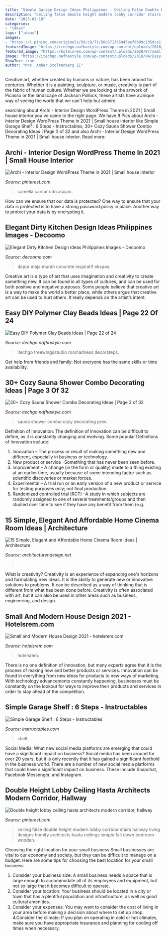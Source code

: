 ```yaml
---
title: "Simple Garage Design Ideas Philippines - Ceiling False Double Height Modern Lobby Corridor Stairs Hallway Living Designs Homify Architects Hasta Ceilings Simple Fall Down Bedroom Wooden"
description: "Ceiling false double height modern lobby corridor stairs hallway living designs homify architects hasta ceilings simple fall down bedroom wooden"
date: "2023-01-18"
categories:
- "ideas"
tags: ["ideas"]
images:
- "https://i.pinimg.com/originals/56/c8/71/56c871385945eefdb99c135dce112f74.jpg"
featuredImage: "https://itechgo.nafhastyle.com/wp-content/uploads/2018/04/Easy-DIY-Polymer-Clay-Beads-Ideas-22.jpg"
featured_image: "https://hotelsrem.com/wp-content/uploads/2020/07/small-and-modern-house-design-luxury-50-remarkable-modern-house-designs-of-small-and-modern-house-design.jpg"
image: "https://itechgo.nafhastyle.com/wp-content/uploads/2018/04/Easy-DIY-Polymer-Clay-Beads-Ideas-22.jpg"
ShowToc: true
author: "Mrs. Amber Stoltenberg II"
---
```



Creative art, whether created by humans or nature, has been around for centuries. Whether it is a painting, sculpture, or music, creativity is part of the fabric of human culture. Whether we are looking at the artwork of Picasso or the landscape of Jackson Pollock, these artists have aUnique way of seeing the world that we can't help but admire.

	

		
searching about Archi - Interior Design WordPress Theme in 2021 | Small house interior you've came to the right page. We have 8 Pics about Archi - Interior Design WordPress Theme in 2021 | Small house interior like Simple Garage Shelf : 6 Steps - Instructables, 30+ Cozy Sauna Shower Combo Decorating Ideas | Page 3 of 32 and also Archi - Interior Design WordPress Theme in 2021 | Small house interior. Read more:
		
    
## Archi - Interior Design WordPress Theme In 2021 | Small House Interior

<img loading=lazy src="https://i.pinimg.com/736x/54/89/78/548978c4a9fa7db71a47398011a755e3.jpg" onerror="this.onerror=null;this.src='https://tse2.mm.bing.net/th?id=OIP.vhT2TDBxioprYfTPS_Qc1AHaE8&amp;pid=15.1';" alt="Archi - Interior Design WordPress Theme in 2021 | Small house interior">

_Source: pinterest.com_

>camella carcar cdo asujan. 

	

How can we ensure that our data is protected?
One way to ensure that your data is protected is to have a strong password policy in place. Another way to protect your data is by encrypting it.

    
## Elegant Dirty Kitchen Design Ideas Philippines Images - Decoomo

<img loading=lazy src="https://i.pinimg.com/originals/56/c8/71/56c871385945eefdb99c135dce112f74.jpg" onerror="this.onerror=null;this.src='https://tse2.mm.bing.net/th?id=OIP.uyMBBID7brQCsaCapvu_gQHaNK&amp;pid=15.1';" alt="Elegant Dirty Kitchen Design Ideas Philippines Images - Decoomo">

_Source: decoomo.com_

>dapur meja murah concrete inspiratif ekspos. 

	

Creative art is a type of art that uses imagination and creativity to create something new. It can be found in all types of cultures, and can be used for both positive and negative purposes. Some people believe that creative art is a way to make the world a better place, while others argue that creative art can be used to hurt others. It really depends on the artist’s intent.

    
## Easy DIY Polymer Clay Beads Ideas | Page 22 Of 24

<img loading=lazy src="https://itechgo.nafhastyle.com/wp-content/uploads/2018/04/Easy-DIY-Polymer-Clay-Beads-Ideas-22.jpg" onerror="this.onerror=null;this.src='https://tse3.mm.bing.net/th?id=OIP.L9_9HMu-azFT5HCde-m4FgHaJ3&amp;pid=15.1';" alt="Easy DIY Polymer Clay Beads Ideas | Page 22 of 24">

_Source: itechgo.nafhastyle.com_

>itechgo treewingsstudio roomadness decorsteps. 

	

Get help from friends and family: Not everyone has the same skills or time availability.

    
## 30+ Cozy Sauna Shower Combo Decorating Ideas | Page 3 Of 32

<img loading=lazy src="http://itechgo.com/wp-content/uploads/2018/05/Cozy-Sauna-Shower-Combo-Decorating-Ideas-2.jpg" onerror="this.onerror=null;this.src='https://tse2.mm.bing.net/th?id=OIP.JTEKoZuHHEjzf-yh8sYFUAHaLH&amp;pid=15.1';" alt="30+ Cozy Sauna Shower Combo Decorating Ideas | Page 3 of 32">

_Source: itechgo.nafhastyle.com_

>sauna shower combo cozy decorating prev. 

	

Definition of innovation:
The definition of innovation can be difficult to define, as it is constantly changing and evolving. Some popular Definitions of Innovation include:
1. Innovation – The process or result of making something new and different, especially in business or technology.
2. New product or service –Something that has never been seen before.
3. Improvement – A change (in the form or quality) made to a thing existing at an earlier time, usually because of some intending factor such as scientific discoveries or market forces.
4. Experimental – A trial run or an early version of a new product or service for testing purposes only; not final production. 
5. Randomized controlled trial (RCT) –A study in which subjects are randomly assigned to one of several treatments/groups and then studied over time to see if they have any benefit from them (e.g.

    
## 15 Simple, Elegant And Affordable Home Cinema Room Ideas | Architecture

<img loading=lazy src="https://cdn.architecturendesign.net/wp-content/uploads/2014/08/1117.jpg" onerror="this.onerror=null;this.src='https://tse2.mm.bing.net/th?id=OIP.pI-ybb7HZXpN3hauGTPWtAHaEf&amp;pid=15.1';" alt="15 Simple, Elegant and Affordable Home Cinema Room Ideas | Architecture">

_Source: architecturendesign.net_

>. 

	

What is creativity?
Creativity is an experience of expanding one's horizons and formulating new ideas. It is the ability to generate new or innovative solutions to problems. It can be described as a way of thinking that is different from what has been done before. Creativity is often associated with art, but it can also be used in other areas such as business, engineering, and design.

    
## Small And Modern House Design 2021 - Hotelsrem.com

<img loading=lazy src="https://hotelsrem.com/wp-content/uploads/2020/07/small-and-modern-house-design-luxury-50-remarkable-modern-house-designs-of-small-and-modern-house-design.jpg" onerror="this.onerror=null;this.src='https://tse3.mm.bing.net/th?id=OIP.qmnWIm1Jqx5Bn2kOe5N2UgHaLL&amp;pid=15.1';" alt="Small and Modern House Design 2021 - hotelsrem.com">

_Source: hotelsrem.com_

>hotelsrem. 

	

There is no one definition of innovation, but many experts agree that it is the process of making new and better products or services. Innovation can be found in everything from new ideas for products to new ways of marketing. With technology advancements constantly happening, businesses must be constantly on the lookout for ways to improve their products and services in order to stay ahead of the competition.

    
## Simple Garage Shelf : 6 Steps - Instructables

<img loading=lazy src="https://content.instructables.com/ORIG/F6Y/5N6U/HZS8WU7V/F6Y5N6UHZS8WU7V.jpg?frame=1&amp;width=2100" onerror="this.onerror=null;this.src='https://tse4.mm.bing.net/th?id=OIP.NwtW5ZAl-xqPuY00oS2X4AHaGL&amp;pid=15.1';" alt="Simple Garage Shelf : 6 Steps - Instructables">

_Source: instructables.com_

>shelf. 

	

Social Media: What new social media platforms are emerging that could have a significant impact on business?
Social media has been around for over 20 years, but it is only recently that it has gained a significant foothold in the business world. There are a number of new social media platforms that could have a significant impact on business. These include Snapchat, Facebook Messenger, and Instagram.

    
## Double Height Lobby Ceiling Hasta Architects Modern Corridor, Hallway

<img loading=lazy src="https://i.pinimg.com/736x/2c/58/36/2c5836883d451bb17defce6a55c89c39.jpg" onerror="this.onerror=null;this.src='https://tse4.mm.bing.net/th?id=OIP.aPZkPA54SyfxmNERa4T6ogHaJ3&amp;pid=15.1';" alt="Double height lobby ceiling hasta architects modern corridor, hallway">

_Source: pinterest.com_

>ceiling false double height modern lobby corridor stairs hallway living designs homify architects hasta ceilings simple fall down bedroom wooden. 

	

Choosing the right location for your small business
Small businesses are vital to our economy and society, but they can be difficult to manage on a budget. Here are some tips for choosing the best location for your small business. 
1. Consider your business size: A small business needs a space that is large enough to accommodate all of its employees and equipment, but not so large that it becomes difficult to operate. 
2. Consider your location: Your business should be located in a city or town that has a plentiful population and infrastructure, as well as good cultural amenities. 
3. Consider your expenses: You may want to consider the cost of living in your area before making a decision about where to set up shop. 
4.Consider the climate: If you plan on operating in cold or hot climates, make sure you have appropriate insurance and planning for cooling off times when necessary.

